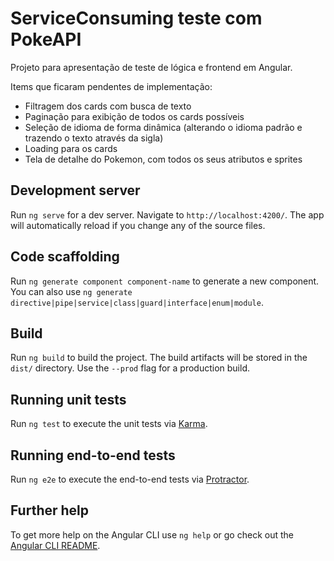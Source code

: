 
# ServiceConsuming teste com PokeAPI

Projeto para apresentação de teste de lógica e frontend em Angular. 

Items que ficaram pendentes de implementação:

* Filtragem dos cards com busca de texto
* Paginação para exibição de todos os cards possíveis
* Seleção de idioma de forma dinâmica (alterando o idioma padrão e trazendo o texto através da sigla)
* Loading para os cards
* Tela de detalhe do Pokemon, com todos os seus atributos e sprites

## Development server

Run `ng serve` for a dev server. Navigate to `http://localhost:4200/`. The app will automatically reload if you change any of the source files.

## Code scaffolding

Run `ng generate component component-name` to generate a new component. You can also use `ng generate directive|pipe|service|class|guard|interface|enum|module`.

## Build

Run `ng build` to build the project. The build artifacts will be stored in the `dist/` directory. Use the `--prod` flag for a production build.

## Running unit tests

Run `ng test` to execute the unit tests via [Karma](https://karma-runner.github.io).

## Running end-to-end tests

Run `ng e2e` to execute the end-to-end tests via [Protractor](http://www.protractortest.org/).

## Further help

To get more help on the Angular CLI use `ng help` or go check out the [Angular CLI README](https://github.com/angular/angular-cli/blob/master/README.md).
